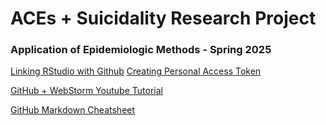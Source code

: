 # ACEs + Suicidality Research Project
### Application of Epidemiologic Methods - Spring 2025

[Linking RStudio with Github](https://happygitwithr.com/rstudio-git-github.html)
[Creating Personal Access Token](https://stackoverflow.com/questions/71953666/remote-permission-to-repository-denied-url-returned-error-403)

[GitHub + WebStorm Youtube Tutorial](https://www.youtube.com/watch?v=S7XpTAnSDL4) 

[GitHub Markdown Cheatsheet](https://github.com/adam-p/markdown-here/wiki/Markdown-Here-Cheatsheet)

